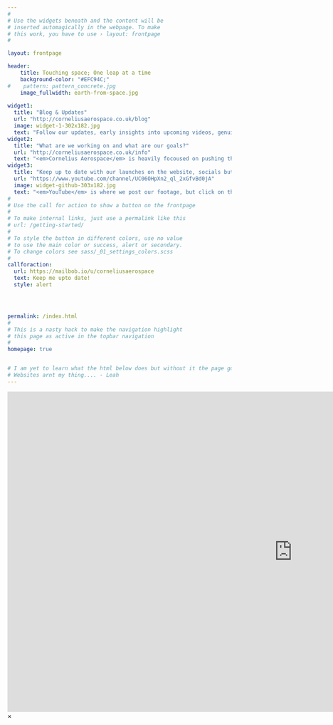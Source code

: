 ```yaml
---
#
# Use the widgets beneath and the content will be
# inserted automagically in the webpage. To make
# this work, you have to use › layout: frontpage
#

layout: frontpage

header:
    title: Touching space; One leap at a time
    background-color: "#EFC94C;"
#    pattern: pattern_concrete.jpg
    image_fullwidth: earth-from-space.jpg
    
widget1:
  title: "Blog & Updates"
  url: "http://corneliusaerospace.co.uk/blog"
  image: widget-1-302x182.jpg
  text: "Follow our updates, early insights into upcoming videos, genuine design info as well as <em> our engineers rants about the existential philosophy of rocketry... (we are trying to stop her) </em>"
widget2:
  title: "What are we working on and what are our goals?"
  url: "http://corneliusaerospace.co.uk/info"
  text: "<em>Cornelius Aerospace</em> is heavily focoused on pushing the boundaries of amature-rocketry through iterative design, and <b> LOTS</b> and <b>LOTs</b> of <s>failures</s> <i>lessons</i> - we embrace (and swear at, in the moment) failures to extract as much progress out of our flights! Click to read more about our way of working and broad goals!"
widget3:
  title: "Keep up to date with our launches on the website, socials but best of all <b>YouTube</b> (our main platform)"
  url: "https://www.youtube.com/channel/UC06OHpXn2_ql_2xGfvBd0jA"
  image: widget-github-303x182.jpg
  text: "<em>YouTube</em> is where we post our footage, but click on the button below to join our mailing list, where we send out information about changes, launches and project progress before updating youtube or the site. It's like an insider view - but completly free (and we will never spam you or share your details, we wish the people who choose to do that a bag of dicks and a bad rocket flight!)"
#
# Use the call for action to show a button on the frontpage
#
# To make internal links, just use a permalink like this
# url: /getting-started/
#
# To style the button in different colors, use no value
# to use the main color or success, alert or secondary.
# To change colors see sass/_01_settings_colors.scss
#
callforaction:
  url: https://mailbob.io/u/corneliusaerospace
  text: Keep me upto date!
  style: alert




permalink: /index.html
#
# This is a nasty hack to make the navigation highlight
# this page as active in the topbar navigation
#
homepage: true


# I am yet to learn what the html below does but without it the page goes "poof" and seems to disapear.
# Websites arnt my thing.... - Leah
---
```



<div id="videoModal" class="reveal-modal large" data-reveal="">
  <div class="flex-video widescreen vimeo" style="display: block;">
    <iframe width="1280" height="720" src="https://www.youtube.com/embed/3b5zCFSmVvU" frameborder="0" allowfullscreen></iframe>
  </div>
  <a class="close-reveal-modal">&#215;</a>
</div>
